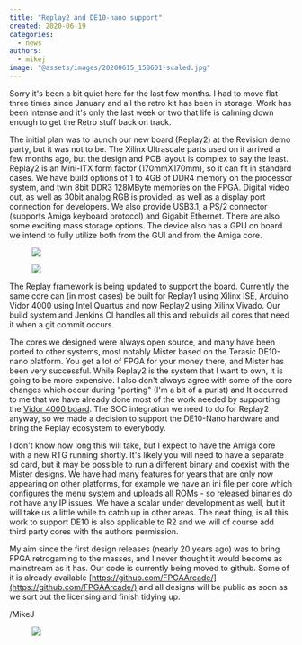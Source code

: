 ```yaml
---
title: "Replay2 and DE10-nano support"
created: 2020-06-19
categories: 
  - news
authors: 
  - mikej
image: "@assets/images/20200615_150601-scaled.jpg"
---
```


Sorry it's been a bit quiet here for the last few months. I had to move flat three times since January and all the retro kit has been in storage. Work has been intense and it's only the last week or two that life is calming down enough to get the Retro stuff back on track.

The initial plan was to launch our new board (Replay2) at the Revision demo party, but it was not to be. The Xilinx Ultrascale parts used on it arrived a few months ago, but the design and PCB layout is complex to say the least. Replay2 is an Mini-ITX form factor (170mmX170mm), so it can fit in standard cases. We have build options of 1 to 4GB of DDR4 memory on the processor system, and twin 8bit DDR3 128MByte memories on the FPGA. Digital video out, as well as 30bit analog RGB is provided, as well as a display port connection for developers. We also provide USB3.1, a PS/2 connector (supports Amiga keyboard protocol) and Gigabit Ethernet. There are also some exciting mass storage options. The device also has a GPU on board we intend to fully utilize both from the GUI and from the Amiga core.

<figure>

![](@assets/images/20200608_143832-225x300.jpg)

</figure>

<figure>

![](@assets/images/20200615_150601-225x300.jpg)

</figure>

The Replay framework is being updated to support the board. Currently the same core can (in most cases) be built for Replay1 using Xilinx ISE, Arduino Vidor 4000 using Intel Quartus and now Replay2 using Xilinx Vivado. Our build system and Jenkins CI handles all this and rebuilds all cores that need it when a git commit occurs.

The cores we designed were always open source, and many have been ported to other systems, most notably Mister based on the Terasic DE10-nano platform. You get a lot of FPGA for your money there, and Mister has been very successful. While Replay2 is the system that I want to own, it is going to be more expensive. I also don't always agree with some of the core changes which occur during "porting" (I'm a bit of a purist) and It occurred to me that we have already done most of the work needed by supporting the [Vidor 4000 board](https://www.fpgaarcade.com/arduino-vidor-4000-springs-into-life/). The SOC integration we need to do for Replay2 anyway, so we made a decision to support the DE10-Nano hardware and bring the Replay ecosystem to everybody.

I don't know how long this will take, but I expect to have the Amiga core with a new RTG running shortly. It's likely you will need to have a separate sd card, but it may be possible to run a different binary and coexist with the Mister designs. We have had many features for years that are only now appearing on other platforms, for example we have an ini file per core which configures the menu system and uploads all ROMs - so released binaries do not have any IP issues. We have a scalar under development as well, but it will take us a little while to catch up in other areas. The neat thing, is all this work to support DE10 is also applicable to R2 and we will of course add third party cores with the authors permission.

My aim since the first design releases (nearly 20 years ago) was to bring FPGA retrogaming to the masses, and I never thought it would become as mainstream as it has. Our code is currently being moved to github. Some of it is already available [https://github.com/FPGAArcade/](https://github.com/FPGAArcade/) and all designs will be public as soon as we sort out the licensing and finish tidying up.

/MikeJ

<figure>

![](@assets/images/pacman.gif)

</figure>